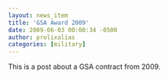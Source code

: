 ```yaml
---
layout: news_item
title: 'GSA Award 2009'
date: 2009-06-03 00:00:34 -0500
author: prolixalias
categories: [military]
---
```


This is a post about a GSA contract from 2009.
